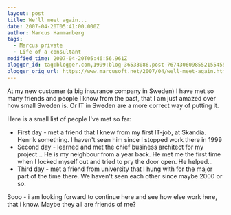 ```yaml
---
layout: post
title: We'll meet again...
date: 2007-04-20T05:41:00.000Z
author: Marcus Hammarberg
tags:
  - Marcus private
  - Life of a consultant
modified_time: 2007-04-20T05:46:56.961Z
blogger_id: tag:blogger.com,1999:blog-36533086.post-7674306098552155455
blogger_orig_url: https://www.marcusoft.net/2007/04/well-meet-again.html
---
```


At my new customer (a big insurance company in Sweden) I have met so
many friends and people I know from the past, that I am just amazed over
how small Sweden is. Or IT in Sweden are a more correct way of putting
it.

Here is a small list of people I've met so far:

- First day - met a friend that I knew from my first IT-job, at <span
    id="SPELLING_ERROR_1" class="blsp-spelling-error">Skandia.
  Henrik something. I haven't seen him since I stopped work there in
  1999
- Second day - learned and met the chief business architect for my
  project... He is my neighbour from a year back.
  He met me the first time when I locked myself out and tried to pry
  the door open. He helped...
- Third day - met a friend from university that I hung with for the
  major part of the time there. We haven't seen each other since maybe
  2000 or so.

Sooo - i
am looking forward to continue here and see how else work here, that i
know. Maybe they all are friends of me?
